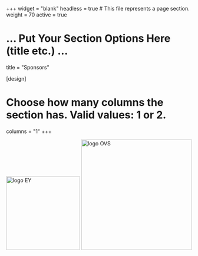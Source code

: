 +++
widget = "blank"
headless = true  # This file represents a page section.
weight = 70 
active = true

# ... Put Your Section Options Here (title etc.) ...
title = "Sponsors"

[design]
  # Choose how many columns the section has. Valid values: 1 or 2.
  columns = "1"
+++

<!--
#![alt_text](/static/images/logo_EY.jpg)

<p float="left">
    <img src="/static/images/logo_EY.jpg" alt="logo EY" width="100px" />
    <img src="/images/logo_OVS.svg" alt="logo OVS" width="100px" />
</p>
-->

<img src="https://recsys.acm.org/wp-content/uploads/2024/08/EY_platinum.jpg" alt="logo EY" width="200" style="display:inline-block; vertical-align:bottom;" />
<img src="https://recsys.acm.org/wp-content/uploads/2024/08/OVS.png" alt="logo OVS" width="300" style="display:inline-block; vertical-align:bottom;" />